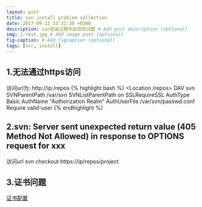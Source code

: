 ```yaml
---
layout: post
title: svn install problem collection
date: 2017-09-12 13:32:20 +0300
description: svn安装过程中出现的问题 # Add post description (optional)
img: i-rest.jpg # Add image post (optional)
fig-caption: # Add figcaption (optional)
tags: [svr, install]
---
```


## 1.无法通过https访问
访问url为: http://ip:/repos
{% highlight bash %}
<Location /repos>
   DAV svn
   SVNParentPath /var/svn
   SVNListParentPath on
   SSLRequireSSL
      AuthType Basic
      AuthName "Authorization Realm"
      AuthUserFile /var/svn/passwd.conf
      Require valid-user
</Location>
{% endhighlight %}

## 2.svn: Server sent unexpected return value (405 Method Not Allowed) in response to OPTIONS request for xxx
访问url svn checkout https://ip/repos/project

## 3.证书问题
[证书配置](https://www.cnblogs.com/wudonghang/p/5167142.html)